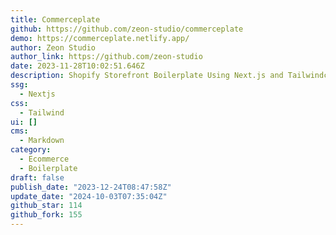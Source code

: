 ```yaml
---
title: Commerceplate
github: https://github.com/zeon-studio/commerceplate
demo: https://commerceplate.netlify.app/
author: Zeon Studio
author_link: https://github.com/zeon-studio
date: 2023-11-28T10:02:51.646Z
description: Shopify Storefront Boilerplate Using Next.js and Tailwindcss
ssg:
  - Nextjs
css:
  - Tailwind
ui: []
cms:
  - Markdown
category:
  - Ecommerce
  - Boilerplate
draft: false
publish_date: "2023-12-24T08:47:58Z"
update_date: "2024-10-03T07:35:04Z"
github_star: 114
github_fork: 155
---
```

